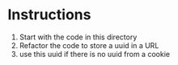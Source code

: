 # Instructions
1. Start with the code in this directory
1. Refactor the code to store a uuid in a URL
1. use this uuid if there is no uuid from a cookie
